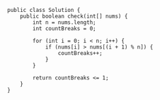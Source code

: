             public class Solution {
                public boolean check(int[] nums) {
                    int n = nums.length;
                    int countBreaks = 0;
                
                    for (int i = 0; i < n; i++) {
                        if (nums[i] > nums[(i + 1) % n]) {
                            countBreaks++;
                        }
                    }
                
                    return countBreaks <= 1;
                }
            }

